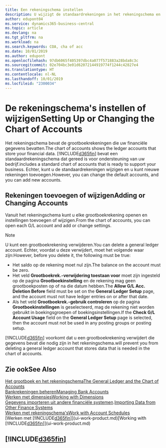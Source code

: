 ```yaml
---
title: Een rekeningschema instellen
description: U wijzigt de standaardrekeningen in het rekeningschema en u kunt nieuwe rekeningen toevoegen.
author: edupont04
ms.service: dynamics365-business-central
ms.topic: article
ms.devlang: na
ms.tgt_pltfrm: na
ms.workload: na
ms.search.keywords: COA, cha of acc
ms.date: 10/01/2019
ms.author: edupont
ms.openlocfilehash: 97db6065f405397dbc4a077f571883a28bda8c3c
ms.sourcegitcommit: 02e704bc3e01d62072144919774f1244c42827e4
ms.translationtype: HT
ms.contentlocale: nl-NL
ms.lasthandoff: 10/01/2019
ms.locfileid: "2300034"
---
```

# <a name="setting-up-or-changing-the-chart-of-accounts"></a><span data-ttu-id="7e9df-103">De rekeningschema's instellen of wijzigen</span><span class="sxs-lookup"><span data-stu-id="7e9df-103">Setting Up or Changing the Chart of Accounts</span></span>
<span data-ttu-id="7e9df-104">Het rekeningschema bevat de grootboekrekeningen die uw financiële gegevens bevatten.</span><span class="sxs-lookup"><span data-stu-id="7e9df-104">The chart of accounts shows the ledger accounts that store your financial data.</span></span> [!INCLUDE[d365fin](includes/d365fin_md.md)] <span data-ttu-id="7e9df-105">bevat een standaardrekeningschema dat gereed is voor ondersteuning van uw bedrijf.</span><span class="sxs-lookup"><span data-stu-id="7e9df-105">includes a standard chart of accounts that is ready to support your business.</span></span>
<span data-ttu-id="7e9df-106">Echter, kunt u de standaardrekeningen wijzigen en u kunt nieuwe rekeningen toevoegen.</span><span class="sxs-lookup"><span data-stu-id="7e9df-106">However, you can change the default accounts, and you can add new accounts.</span></span>  

## <a name="adding-or-changing-accounts"></a><span data-ttu-id="7e9df-107">Rekeningen toevoegen of wijzigen</span><span class="sxs-lookup"><span data-stu-id="7e9df-107">Adding or Changing Accounts</span></span>
<span data-ttu-id="7e9df-108">Vanuit het rekeningschema kunt u elke grootboekrekening openen en instellingen toevoegen of wijzigen.</span><span class="sxs-lookup"><span data-stu-id="7e9df-108">From the chart of accounts, you can open each G/L account and add or change settings.</span></span>

> [!NOTE]  
>   <span data-ttu-id="7e9df-109">U kunt een grootboekrekening verwijderen.</span><span class="sxs-lookup"><span data-stu-id="7e9df-109">You can delete a general ledger account.</span></span> <span data-ttu-id="7e9df-110">Echter, voordat u deze verwijdert, moet het volgende waar zijn:</span><span class="sxs-lookup"><span data-stu-id="7e9df-110">However, before you delete it, the following must be true:</span></span>  
>  
>   * <span data-ttu-id="7e9df-111">Het saldo op de rekening moet nul zijn.</span><span class="sxs-lookup"><span data-stu-id="7e9df-111">The balance on the account must be zero.</span></span>  
>   * <span data-ttu-id="7e9df-112">Het veld **Grootboekrek.-verwijdering toestaan voor** moet zijn ingesteld op de pagina **Grootboekinstelling** en de rekening mag geen grootboekposten op of na die datum hebben.</span><span class="sxs-lookup"><span data-stu-id="7e9df-112">The **Allow G/L Acc. Deletion Before** field must be set on the **General Ledger Setup** page, and the account must not have ledger entries on or after that date.</span></span>  
>   * <span data-ttu-id="7e9df-113">Als het veld **Grootboekrek.-gebruik controleren** op de pagina **Grootboekinstellingen** is geselecteerd, mag de rekening niet worden gebruikt in boekingsgroepen of boekingsinstellingen.</span><span class="sxs-lookup"><span data-stu-id="7e9df-113">If the **Check G/L Account Usage** field on the **General Ledger Setup** page is selected, then the account must not be used in any posting groups or posting setup.</span></span>  

[!INCLUDE[d365fin](includes/d365fin_md.md)] <span data-ttu-id="7e9df-114">voorkomt dat u een grootboekrekening verwijdert die gegevens bevat die nodig zijn in het rekeningschema.</span><span class="sxs-lookup"><span data-stu-id="7e9df-114">will prevent you from deleting a general ledger account that stores data that is needed in the chart of accounts.</span></span>  

## <a name="see-also"></a><span data-ttu-id="7e9df-115">Zie ook</span><span class="sxs-lookup"><span data-stu-id="7e9df-115">See Also</span></span>
[<span data-ttu-id="7e9df-116">Het grootboek en het rekeningschema</span><span class="sxs-lookup"><span data-stu-id="7e9df-116">The General Ledger and the Chart of Accounts</span></span>](finance-general-ledger.md)  
[<span data-ttu-id="7e9df-117">Bankrekeningen beheren</span><span class="sxs-lookup"><span data-stu-id="7e9df-117">Managing Bank Accounts</span></span>](bank-manage-bank-accounts.md)  
[<span data-ttu-id="7e9df-118">Werken met dimensies</span><span class="sxs-lookup"><span data-stu-id="7e9df-118">Working with Dimensions</span></span>](finance-dimensions.md)  
<span data-ttu-id="7e9df-119">[Gegevens importeren uit andere financiële systemen](across-import-data-configuration-packages.md).</span><span class="sxs-lookup"><span data-stu-id="7e9df-119">[Importing Data from Other Finance Systems](across-import-data-configuration-packages.md)</span></span>  
[<span data-ttu-id="7e9df-120">Werken met rekeningschema's</span><span class="sxs-lookup"><span data-stu-id="7e9df-120">Work with Account Schedules</span></span>](bi-how-work-account-schedule.md)  
<span data-ttu-id="7e9df-121">[Werken met [!INCLUDE[d365fin](includes/d365fin_md.md)]](ui-work-product.md)</span><span class="sxs-lookup"><span data-stu-id="7e9df-121">[Working with [!INCLUDE[d365fin](includes/d365fin_md.md)]](ui-work-product.md)</span></span>  

## [!INCLUDE[d365fin](includes/free_trial_md.md)]

